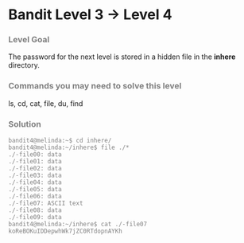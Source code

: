 Bandit Level 3 → Level 4
========================

### <font color="grey">Level Goal</font>

The password for the next level is stored in a hidden file in the **inhere** directory.

### <font color="grey">Commands you may need to solve this level</font>

ls, cd, cat, file, du, find

### <font color="grey">Solution

```
bandit4@melinda:~$ cd inhere/
bandit4@melinda:~/inhere$ file ./*
./-file00: data
./-file01: data
./-file02: data
./-file03: data
./-file04: data
./-file05: data
./-file06: data
./-file07: ASCII text
./-file08: data
./-file09: data
bandit4@melinda:~/inhere$ cat ./-file07
koReBOKuIDDepwhWk7jZC0RTdopnAYKh
```
